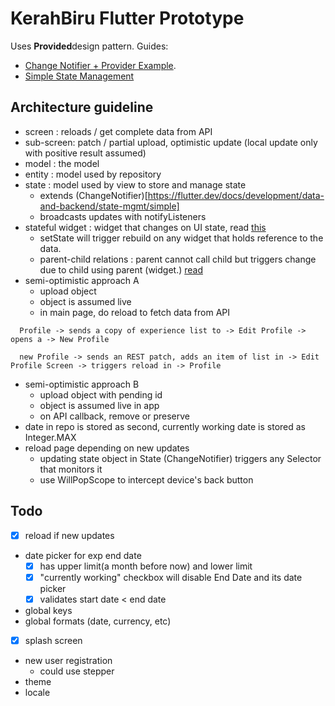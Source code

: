 # KerahBiru Flutter Prototype

Uses **Provided**design pattern. Guides:
- [Change Notifier + Provider Example](https://github.com/brianegan/flutter_architecture_samples).
- [Simple State Management](https://flutter.dev/docs/development/data-and-backend/state-mgmt/simple)

## Architecture guideline
- screen : reloads / get complete data from API
- sub-screen: patch / partial upload, optimistic update (local update only with positive result assumed)
- model : the model
- entity : model used by repository
- state :  model used by view to store and manage state
    - extends (ChangeNotifier)[https://flutter.dev/docs/development/data-and-backend/state-mgmt/simple]
    - broadcasts updates with notifyListeners
- stateful widget : widget that changes on UI state, read [this](https://stackoverflow.com/questions/51931017/update-ui-after-removing-items-from-list)
    - setState will trigger rebuild on any widget that holds reference to the data.
    - parent-child relations : parent cannot call child but triggers change due to child using parent (widget.) [read](https://stackoverflow.com/questions/48481590/how-to-set-update-state-of-statefulwidget-from-other-statefulwidget-in-flutter)
- semi-optimistic approach A
    - upload object
    - object is assumed live
    - in main page, do reload to fetch data from API
```
  Profile -> sends a copy of experience list to -> Edit Profile -> opens a -> New Profile

  new Profile -> sends an REST patch, adds an item of list in -> Edit Profile Screen -> triggers reload in -> Profile
```
- semi-optimistic approach B
    - upload object with pending id
    - object is assumed live in app
    - on API callback, remove or preserve
- date in repo is stored as second, currently working date is stored as Integer.MAX
- reload page depending on new updates
    - updating state object in State (ChangeNotifier) triggers any Selector that monitors it
    - use WillPopScope to intercept device's back button

## Todo
- [x] reload if new updates
- date picker for exp end date
    - [x] has upper limit(a month before now) and lower limit
    - [x] "currently working" checkbox will disable End Date and its date picker
    - [x] validates start date < end date
- global keys
- global formats (date, currency, etc)
- [x] splash screen
- new user registration
    - could use stepper
- theme
- locale
